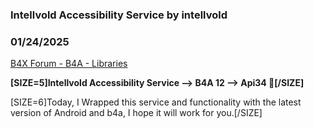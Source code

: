 ### Intellvold Accessibility Service by intellvold
### 01/24/2025
[B4X Forum - B4A - Libraries](https://www.b4x.com/android/forum/threads/165237/)

**[SIZE=5]Intellvold Accessibility Service –> B4A 12 –> Api34 🙂[/SIZE]**  
  
[SIZE=6]Today, I Wrapped this service and functionality with the latest version of Android and b4a, I hope it will work for you.[/SIZE]
